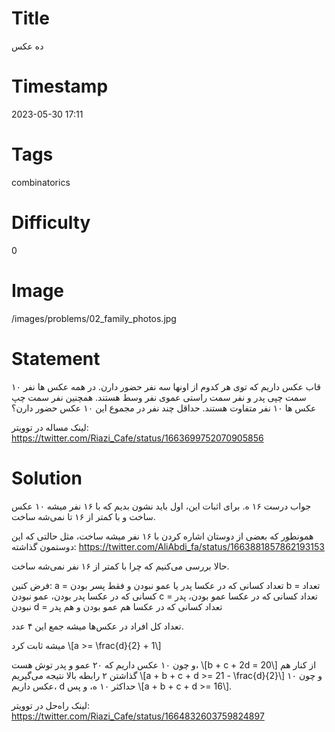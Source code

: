 # Title
ده عکس
# Timestamp
2023-05-30 17:11
# Tags
combinatorics
# Difficulty
0
# Image
/images/problems/02_family_photos.jpg
# Statement
۱۰ قاب عکس داریم که توی هر کدوم از اونها سه نفر حضور دارن. در همه عکس ها نفر سمت چپی پدر و نفر سمت راستی عموی نفر وسط هستند. همچنین نفر سمت چپ عکس ها ۱۰ نفر متفاوت هستند. حداقل چند نفر در مجموع این ۱۰ عکس حضور دارن؟

لینک مساله در توویتر: https://twitter.com/Riazi_Cafe/status/1663699752070905856

# Solution

جواب درست ۱۶ ه. برای اثبات این، اول باید نشون بدیم که با ۱۶ نفر میشه ۱۰ عکس ساخت و با کمتر از ۱۶ تا نمی‌شه ساخت.

همونطور که بعضی از دوستان اشاره کردن با ۱۶ نفر میشه ساخت، مثل حالتی که این دوستمون گذاشته: https://twitter.com/AliAbdi_fa/status/1663881857862193153

حالا بررسی می‌کنیم که چرا با کمتر از ۱۶ نفر نمی‌شه ساخت.

فرض کنین:
a = تعداد کسانی که در عکسا پدر یا عمو نبودن و فقط پسر بودن
b = تعداد کسانی که در عکسا پدر بودن، عمو نبودن
c = تعداد کسانی که در عکسا عمو بودن، پدر نبودن
d = تعداد کسانی  که در عکسا هم عمو بودن و هم پدر

تعداد کل افراد در عکس‌ها میشه جمع این ۴ عدد.

میشه ثابت کرد \\[a >= \frac{d}{2} + 1\\]

و چون ۱۰ عکس داریم که ۲۰ عمو و پدر توش هست، \\[b + c + 2d = 20\\]
از کنار هم گذاشتن ۲ رابطه بالا نتیجه می‌گیریم \\[a + b + c + d >= 21 - \frac{d}{2}\\]
و چون ۱۰ عکس داریم، d حداکثر ۱۰ ه، و پس \\[a + b + c + d >= 16\\].

لینک راه‌حل در توویتر: https://twitter.com/Riazi_Cafe/status/1664832603759824897
